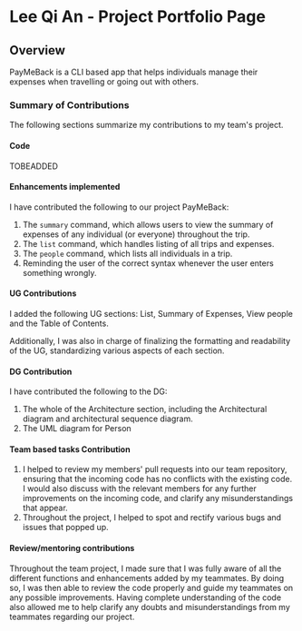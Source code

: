 # Lee Qi An - Project Portfolio Page

## Overview
PayMeBack is a CLI based app that helps individuals manage their expenses when travelling or going out with others.

### Summary of Contributions
The following sections summarize my contributions to my team's project.

#### Code
TOBEADDED

#### Enhancements implemented
I have contributed the following to our project PayMeBack:
1. The `summary` command, which allows users to view the summary of expenses of any individual (or everyone) throughout the trip.
2. The `list` command, which handles listing of all trips and expenses.
3. The `people` command, which lists all individuals in a trip.
4. Reminding the user of the correct syntax whenever the user enters something wrongly.

#### UG Contributions
I added the following UG sections: List, Summary of Expenses, View people and the Table of Contents.

Additionally, I was also in charge of finalizing the formatting and readability of the UG, standardizing various aspects of each section.

#### DG Contribution
I have contributed the following to the DG:

1. The whole of the Architecture section, including the Architectural diagram and architectural sequence diagram.
2. The UML diagram for Person

#### Team based tasks Contribution
1. I helped to review my members' pull requests into our team repository, ensuring that the incoming code has no conflicts with the existing code. I would also discuss with the relevant members for any further improvements on the incoming code, and clarify any misunderstandings that appear.
2. Throughout the project, I helped to spot and rectify various bugs and issues that popped up.

#### Review/mentoring contributions
Throughout the team project, I made sure that I was fully aware of all the different functions and enhancements added by my teammates.
By doing so, I was then able to review the code properly and guide my teammates on any possible improvements. 
Having complete understanding of the code also allowed me to help clarify any doubts and misunderstandings from my teammates regarding our project.